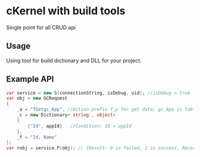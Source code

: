 # cKernel with build tools

Single point for all CRUD api

## Usage

Using tool for build dictionary and DLL for your project.

## Example API

```csharp
var service = new S(connectionString, isDebug, uid); //isDebug = true -> show error message in response object, uid is logged user id
var obj = new GCRequest
{
    _a = "fGetgc_App", //Action prefix f,p for get data; gc_App is table name
    _c = new Dictionary< string , object>
    {
        {"Id", appId}   //Condition: Id = appId
    },
    _f = "Id, Name"
};
var robj = service.P(obj); // {Result: 0 is failed, 1 is success, Records: List object array, TotalRecordCount: number of records, Message: error content }
```
